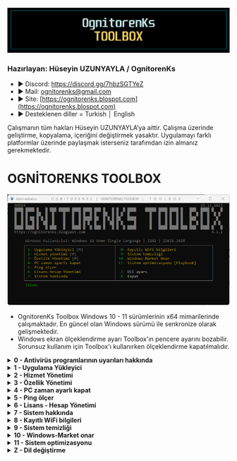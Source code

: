 ![Repo1](https://raw.githubusercontent.com/OgnitorenKs/Toolbox/main/.github/Repo-SS/Title.png)

### Hazırlayan: Hüseyin UZUNYAYLA / OgnitorenKs
- ► Discord: https://discord.gg/7hbzSGTYeZ
- ► Mail: ognitorenks@gmail.com
- ► Site: [https://ognitorenks.blospot.com](https://ognitorenks.blospot.com)
- ► Desteklenen diller = Turkish │ English

Çalışmanın tüm hakları Hüseyin UZUNYAYLA’ya aittir. Çalışma üzerinde geliştirme, kopyalama, içeriğini değiştirmek yasaktır. Uygulamayı farklı platformlar üzerinde paylaşmak isterseniz tarafımdan izin almanız gerekmektedir.

# OGNİTORENKS TOOLBOX

![Tool0](https://raw.githubusercontent.com/OgnitorenKs/Toolbox/main/.github/TR-SS/0.png)

- OgnitorenKs Toolbox Windows 10 - 11 sürümlerinin x64 mimarilerinde çalışmaktadır. En güncel olan Windows sürümü ile senkronize olarak gelişmektedir.
- Windows ekran ölçeklendirme ayarı Toolbox'ın pencere ayarını bozabilir. Sorunsuz kullanım için Toolbox'ı kullanırken ölçeklendirme kapatılmalıdır.

<details>
<B><summary> 0 - Antivirüs programlarının uyarıları hakkında</B></summary>

- Toolbox'ın içerğinde yer alan regedit kayıtları ve NSudo yetkilendirme aracından dolayı bazı antivirüsler virüs olarak raporlayabilir.
- Online katılımsız kurulum ve güncelleme araçları da antivirüsler tarafından virüs olarak raporlanabilir. 
- Virüs yoksa neden virüs olarak algılıyor diye düşünebilirsiniz. Windows komut dosyaları antivirüsler tarafından her zaman tehdit olarak algılanır. Katılımsız araç ile kurulum yapıp güncelleme yaptığımızda github deposundan güncel dosyaları indirip powershell komutuyla konumuna çıkarıp silip programı çalıştırıyoruz. Bu işlemi antivirüs kendi algoritması içinde değerlendirdiğinde riskli uyarısı veriyor.
- Çalışmamım kodları açıktır. Herhangi bir şifreleme söz konusu değildir. Gönül rahatlığıyla kontrol edebilirsiniz.

</details>

<details>
<B><summary> 1 - Uygulama Yükleyici</B></summary>

Bu bölümdeki programlar ücretsiz uygulamalar arasında seçilmiştir. All in One Runtimes bölümü içinde C++ 2005-2022 / Java / XNA Framework / OpenAL / DirectX yer almaktadır. Diğer programlar kategorilere ayrılarak detaylandırılmıştır. 
- Bazı programları yüklerken yönetici yetkisi olmadan yükleme işlemi yapmamız gerekebiliyor.Bu yetki işlemini NSudo ile yapıyoruz. Program yüklenmez ise UAC ayarlarında bir sorun vardır. Bunu çözmek için 'Denetim masası' ► 'UAC' bölümününde ayarı aktifleştirin ve sistemi yeniden başlatın. Sistem açıldıktan sonra 'UAC' kapatabilirsiniz.

![Tool1](https://raw.githubusercontent.com/OgnitorenKs/Toolbox/main/.github/TR-SS/1.png)

</details>
<details>
<B><summary> 2 - Hizmet Yönetimi</B></summary>

Hizmetleri ihtiyacınıza göre kapatıp açabilirsiniz. Hizmetler hakkında detaylı bilgi Toolbox içinde yer almaktadır. Kaldırılmış hizmetleri yeniden aktifleştiremezsiniz. 26 numaralı işlem Windows 11 sisteme ait hizmettir.

![Tool2.1](https://raw.githubusercontent.com/OgnitorenKs/Toolbox/main/.github/TR-SS/2.png)

</details>
<details>
<B><summary> 3 - Özellik Yönetimi</B></summary>

Sistem üzerinde bileşenlerin durumunu kontrol edebilirsiniz. İhtiyacınız olmayan bileşenleri kolayca silebilirsiniz. Toolbox içinde silinen bileşenleri geri getirme bölümü bulunmamaktadır. Bundan dolayı kaldırdığınız bileşenlere dikkat edin. Gerekli bilgiler bölüm içinde verilmiştir.

![Tool2](https://raw.githubusercontent.com/OgnitorenKs/Toolbox/main/.github/TR-SS/3.1.png)
![Tool3](https://raw.githubusercontent.com/OgnitorenKs/Toolbox/main/.github/TR-SS/3.2.png)

</details>
<details>
<B><summary> 4 - PC zaman ayarlı kapat</B></summary>

Bu bölümde kapatma süresini dakika cinsinden girmeniz gerekiyor. Kapatma işlemi varsa sizi bilgilendirecektir. Yaptığınız kapatma işlemini bu bölümü tekrar tuşladığınızda size kapatma seçeneği sunar.

![Tool4.1](https://raw.githubusercontent.com/OgnitorenKs/Toolbox/main/.github/TR-SS/4.1.png)
![Tool4.2](https://raw.githubusercontent.com/OgnitorenKs/Toolbox/main/.github/TR-SS/4.2.png)

</details>
<details>
<B><summary> 5 - Ping ölçer</B></summary>

Belirli sayfa ve DNS adreslerinin ping süresini gösterir. Dilerseniz farklı bir sayfanın ping ölçümünü de yapabilirsiniz.

![Tool5](https://raw.githubusercontent.com/OgnitorenKs/Toolbox/main/.github/TR-SS/5.png)

</details>
<details>
<B><summary> 6 - Lisans - Hesap Yönetimi</B></summary>

Kullanıcı hesapları ve lisans konusunda detaylı yönetim ve görüntüleme imkanı sağlar.

![Tool6](https://raw.githubusercontent.com/OgnitorenKs/Toolbox/main/.github/TR-SS/6.png)

</details>
<details>
<B><summary> 7 - Sistem hakkında</B></summary>

Kurulu Windows sistemi ve donanımınız hakkında temel bilgileri gösterir.

![Tool7](https://raw.githubusercontent.com/OgnitorenKs/Toolbox/main/.github/TR-SS/7.png)

</details>
<details>
<B><summary> 8 - Kayıtlı WiFi bilgileri</B></summary>

Sistemde daha önceden kullanılmış WiFi bilgilerini listeler.

![Tool8](https://raw.githubusercontent.com/OgnitorenKs/Toolbox/main/.github/TR-SS/8.png)

</details>
<details>
<B><summary> 9 - Sistem temizliği</B></summary>

Windows sisteminde genel bir temizlik yapmaktadır. Temp ve çöp dosyaların depolandığı konumları hızlıca temizler. Tarayıcı önbelliği veya farklı programlara ait çöp dosyaları silmez.

</details>
<details>
<B><summary> 10 - Windows-Market onar</B></summary>

Windows sistemlerinde Microsoft'un önerdiği ve benim tespit ettiğim durumları kontrol edip onarma seçeneklerini uygular.

</details>
<details>
<B><summary> 11 - Sistem optimizasyonu</B></summary>

Bu bölüm düzenlenmemiş bir sistemi yayınladığım performans ISO'lar gibi düzenlemektedir. Defender, Hyper-V gibi bileşenler silinmektedir. Bu bölümü kullanmak istediğinizde riskleri ve yapılması gerekenler konusunda bilgi mesajlarını göstermektedir. İşleme devam etmeniz için ikinci bir onay ister.
Sistem üzerinde düzenleme yapacağı için bu bölümü çalıştırırken dikkatli olun. Yaptığınız işlemin geri dönüşü yoktur. Bu bölümde işlem süresi 5-7 dakika arasında sürmektedir. 
Bu bölümde özelleştirme yapmak isterseniz. Toolbox kurulu dizinine gidip "Bin\Extra\Playbook.xml" dosyası düzenleyip kayıt ettikten sonra işleme devam etmeniz gerekmektedir.

Detaylı bilgi için: https://ognitorenks.blogspot.com/2023/08/windows-10-11-performans-duzenlemesi.html

![Tool11](https://raw.githubusercontent.com/OgnitorenKs/Toolbox/main/.github/TR-SS/11.png)

</details>

<details>
<B><summary> Z - Dil değiştirme</B></summary>

Toolbox dili uygulamanın ilk açılışında sistem varsayılan diline göre otomatik seçilir. Farklı bir dil seçeneği kullanmak isterseniz buradan değiştirebilirsiniz.

![ToolZ](https://raw.githubusercontent.com/OgnitorenKs/Toolbox/main/.github/TR-SS/Z.png)

</details>

